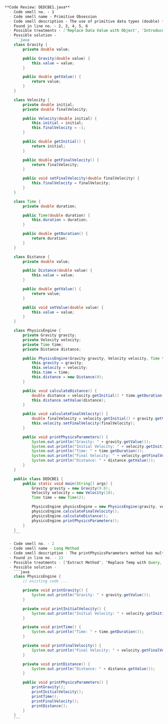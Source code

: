 ```markdown
**Code Review: DEDCBE1.java**
  - Code smell no. - 1
  - Code smell name - Primitive Obsession
  - Code smell description - The use of primitive data types (double) for representing domain-specific concepts such as velocity, time, gravity, and distance instead of encapsulating them in their distinct classes.
  - Found in line no. - 2, 3, 4, 5, 6
  - Possible treatments - ['Replace Data Value with Object', 'Introduce Parameter Object or Preserve Whole Object', 'Replace Type Code with Class, Replace Type Code with Subclasses or Replace Type Code with State/Strategy', 'Replace Array with Object']
  - Possible solution - 
    ```java
    class Gravity {
        private double value;

        public Gravity(double value) {
            this.value = value;
        }

        public double getValue() {
            return value;
        }
    }

    class Velocity {
        private double initial;
        private double finalVelocity;

        public Velocity(double initial) {
            this.initial = initial;
            this.finalVelocity = -1;
        }

        public double getInitial() {
            return initial;
        }

        public double getFinalVelocity() {
            return finalVelocity;
        }

        public void setFinalVelocity(double finalVelocity) {
            this.finalVelocity = finalVelocity;
        }
    }

    class Time {
        private double duration;

        public Time(double duration) {
            this.duration = duration;
        }

        public double getDuration() {
            return duration;
        }
    }

    class Distance {
        private double value;

        public Distance(double value) {
            this.value = value;
        }

        public double getValue() {
            return value;
        }

        public void setValue(double value) {
            this.value = value;
        }
    }

    class PhysicsEngine {
        private Gravity gravity;
        private Velocity velocity;
        private Time time;
        private Distance distance;

        public PhysicsEngine(Gravity gravity, Velocity velocity, Time time) {
            this.gravity = gravity;
            this.velocity = velocity;
            this.time = time;
            this.distance = new Distance(0);
        }

        public void calculateDistance() {
            double distance = velocity.getInitial() * time.getDuration() + 0.5 * gravity.getValue() * time.getDuration() * time.getDuration();
            this.distance.setValue(distance);
        }

        public void calculateFinalVelocity() {
            double finalVelocity = velocity.getInitial() + gravity.getValue() * time.getDuration();
            this.velocity.setFinalVelocity(finalVelocity);
        }

        public void printPhysicsParameters() {
            System.out.println("Gravity: " + gravity.getValue());
            System.out.println("Initial Velocity: " + velocity.getInitial());
            System.out.println("Time: " + time.getDuration());
            System.out.println("Final Velocity: " + velocity.getFinalVelocity());
            System.out.println("Distance: " + distance.getValue());
        }
    }

    public class DEDCBE1 {
        public static void main(String[] args) {
            Gravity gravity = new Gravity(9.8);
            Velocity velocity = new Velocity(10);
            Time time = new Time(2);

            PhysicsEngine physicsEngine = new PhysicsEngine(gravity, velocity, time);
            physicsEngine.calculateFinalVelocity();
            physicsEngine.calculateDistance();
            physicsEngine.printPhysicsParameters();
        }
    }
    ```

  - Code smell no. - 2
  - Code smell name - Long Method
  - Code smell description - The printPhysicsParameters method has multiple lines printing distinct properties, which could benefit from refactoring for better readability and maintainability.
  - Found in line no. - 23
  - Possible treatments - ['Extract Method', 'Replace Temp with Query, Introduce Parameter Object or Preserve Whole Object', 'Decompose Conditional']
  - Possible solution -
    ```java
    class PhysicsEngine {
        // existing code ...

        private void printGravity() {
            System.out.println("Gravity: " + gravity.getValue());
        }

        private void printInitialVelocity() {
            System.out.println("Initial Velocity: " + velocity.getInitial());
        }

        private void printTime() {
            System.out.println("Time: " + time.getDuration());
        }

        private void printFinalVelocity() {
            System.out.println("Final Velocity: " + velocity.getFinalVelocity());
        }

        private void printDistance() {
            System.out.println("Distance: " + distance.getValue());
        }

        public void printPhysicsParameters() {
            printGravity();
            printInitialVelocity();
            printTime();
            printFinalVelocity();
            printDistance();
        }
    }
    ```

```